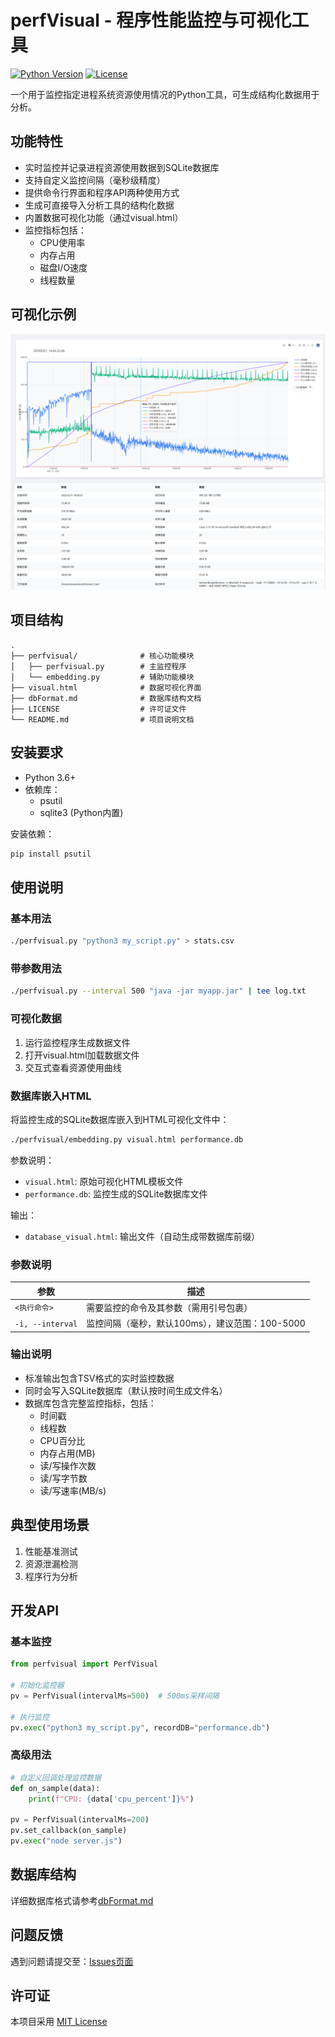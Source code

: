 # perfVisual - 程序性能监控与可视化工具

[![Python Version](https://img.shields.io/badge/python-3.6+-blue.svg)](https://www.python.org/)
[![License](https://img.shields.io/badge/license-MIT-green.svg)](LICENSE)

一个用于监控指定进程系统资源使用情况的Python工具，可生成结构化数据用于分析。

## 功能特性

- 实时监控并记录进程资源使用数据到SQLite数据库
- 支持自定义监控间隔（毫秒级精度）
- 提供命令行界面和程序API两种使用方式
- 生成可直接导入分析工具的结构化数据
- 内置数据可视化功能（通过visual.html）
- 监控指标包括：
  - CPU使用率
  - 内存占用
  - 磁盘I/O速度
  - 线程数量

## 可视化示例
![Performance Visualize Example](example.png)


## 项目结构

```
.
├── perfvisual/              # 核心功能模块
│   ├── perfvisual.py        # 主监控程序
│   └── embedding.py         # 辅助功能模块
├── visual.html              # 数据可视化界面
├── dbFormat.md              # 数据库结构文档
├── LICENSE                  # 许可证文件
└── README.md                # 项目说明文档
```

## 安装要求

- Python 3.6+
- 依赖库：
  - psutil
  - sqlite3 (Python内置)

安装依赖：
```bash
pip install psutil
```

## 使用说明

### 基本用法

```bash
./perfvisual.py "python3 my_script.py" > stats.csv
```

### 带参数用法

```bash
./perfvisual.py --interval 500 "java -jar myapp.jar" | tee log.txt
```

### 可视化数据

1. 运行监控程序生成数据文件
2. 打开visual.html加载数据文件
3. 交互式查看资源使用曲线

### 数据库嵌入HTML

将监控生成的SQLite数据库嵌入到HTML可视化文件中：

```bash
./perfvisual/embedding.py visual.html performance.db
```

参数说明：
- `visual.html`: 原始可视化HTML模板文件
- `performance.db`: 监控生成的SQLite数据库文件

输出：
- `database_visual.html`: 输出文件（自动生成带数据库前缀）

### 参数说明

| 参数 | 描述 |
|------|------|
| `<执行命令>` | 需要监控的命令及其参数（需用引号包裹） |
| `-i, --interval` | 监控间隔（毫秒，默认100ms），建议范围：100-5000 |

### 输出说明

- 标准输出包含TSV格式的实时监控数据
- 同时会写入SQLite数据库（默认按时间生成文件名）
- 数据库包含完整监控指标，包括：
  - 时间戳
  - 线程数
  - CPU百分比
  - 内存占用(MB)
  - 读/写操作次数
  - 读/写字节数
  - 读/写速率(MB/s)

## 典型使用场景

1. 性能基准测试
2. 资源泄漏检测
3. 程序行为分析

## 开发API

### 基本监控

```python
from perfvisual import PerfVisual

# 初始化监控器
pv = PerfVisual(intervalMs=500)  # 500ms采样间隔

# 执行监控
pv.exec("python3 my_script.py", recordDB="performance.db")
```

### 高级用法

```python
# 自定义回调处理监控数据
def on_sample(data):
    print(f"CPU: {data['cpu_percent']}%")

pv = PerfVisual(intervalMs=200)
pv.set_callback(on_sample)
pv.exec("node server.js")
```

## 数据库结构

详细数据库格式请参考[dbFormat.md](dbFormat.md)


## 问题反馈

遇到问题请提交至：[Issues页面](https://github.com/your-repo/issues)


## 许可证

本项目采用 [MIT License](LICENSE)
